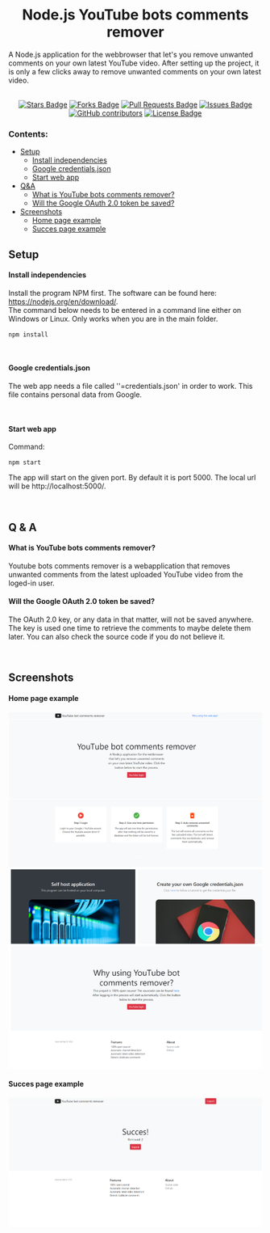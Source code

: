 <h1 align="center">Node.js YouTube bots comments remover</h1>

A Node.js application for the webbrowser that let's you remove unwanted comments on your own latest YouTube video. After setting up the project, it is only a few clicks away to remove unwanted comments on your own latest video.

<div align="center">
<br>
  <a href="https://github.com/nietjoost/Node.js-YouTube-bot-comments-remover/stargazers"><img src="https://img.shields.io/github/stars/nietjoost/Node.js-YouTube-bot-comments-remover" alt="Stars Badge"/></a>
  <a href="https://github.com/nietjoost/Node.js-YouTube-bot-comments-remover/network/members"><img src="https://img.shields.io/github/forks/nietjoost/Node.js-YouTube-bot-comments-remover" alt="Forks Badge"/></a>
  <a href="https://github.com/nietjoost/Node.js-YouTube-bot-comments-remover/pulls"><img src="https://img.shields.io/github/issues-pr/nietjoost/Node.js-YouTube-bot-comments-remover" alt="Pull Requests Badge"/></a>
  <a href="https://github.com/nietjoost/Node.js-YouTube-bot-comments-remover/issues"><img src="https://img.shields.io/github/issues/nietjoost/Node.js-YouTube-bot-comments-remover" alt="Issues Badge"/></a>
  <a href="https://github.com/nietjoost/Node.js-YouTube-bot-comments-remover/graphs/contributors"><img alt="GitHub contributors" src="https://img.shields.io/github/contributors/nietjoost/Node.js-YouTube-bot-comments-remover?color=2b9348"></a>
  <a href="https://github.com/nietjoost/Node.js-YouTube-bot-comments-remover/blob/master/LICENSE"><img src="https://img.shields.io/github/license/nietjoost/Node.js-YouTube-bot-comments-remover?color=2b9348" alt="License Badge"/></a>
</div>

### Contents:

- [Setup](#setup)
  - [Install independencies](#install-independencies)
  - [Google credentials.json](#google-credentialsjson)
  - [Start web app](#start-web-app)
- [Q&A](#q--a)
  - [What is YouTube bots comments remover?](#what-is-youtube-bots-comments-remover)
  - [Will the Google OAuth 2.0 token be saved?](#will-the-google-oauth-20-token-be-saved)
- [Screenshots](#screenshots)
  - [Home page example](#home-page-example)
  - [Succes page example](#succes-page-example)

## Setup
#### Install independencies
Install the program NPM first. The software can be found here: https://nodejs.org/en/download/. <br>
The command below needs to be entered in a command line either on Windows or Linux. Only works when you are in the main folder. 
```
npm install
```
<br />

#### Google credentials.json
The web app needs a file called ''=credentials.json' in order to work. This file contains personal data from Google.

<br />

#### Start web app
Command:
```
npm start
```
The app will start on the given port. By default it is port 5000. The local url will be http://localhost:5000/.

<br />

## Q & A

#### What is YouTube bots comments remover?
Youtube bots comments remover is a webapplication that removes unwanted comments from the latest uploaded YouTube video from the loged-in user.

#### Will the Google OAuth 2.0 token be saved?
The OAuth 2.0 key, or any data in that matter, will not be saved anywhere. The key is used one time to retrieve the comments to maybe delete them later. You can also check the source code if you do not believe it. 

<br />

## Screenshots
#### Home page example
![Screenshot of the website](https://github.com/nietjoost/Node.js-YouTube-bot-comments-remover/blob/main/screenshots/Screenshot%201.png)

#### Succes page example
![Screenshot of the website](https://github.com/nietjoost/Node.js-YouTube-bot-comments-remover/blob/main/screenshots/Screenshot%202.png)
